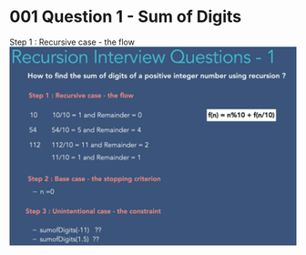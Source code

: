 # 001 Question 1 - Sum of Digits
Step 1 : Recursive case - the flow
![](Images/2022-10-02-14-44-20.png)